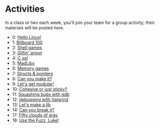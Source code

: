 # Activities

In a class or two each week, you'll join your team for a group activity; their materials will be posted here.

 * 0: [Hello Linux!](activity0)
 * 1: [Billboard 100](activity1)
 * 2: [Shell games](activity2)
 * 3: [Gittin' aroun](activity3)
 * 4: [C ya!](activity4)
 * 5: [MadLibs](activity5)
 * 6: [Memory games](activity6)
 * 7: [Structs & pointers](activity7) 
 * 8: [Can you make it?](activity8)
 * 9: [Let's get modular!](activity9)
 * 10: [Cohesive or just sticky?](activity10)
 * 11: [Squashing bugs with gdb](activity11)
 * 12: [debugging with Valgrind](activity12)
 * 13: [Let's make a lib](activity13)
 * 14: [Can you break it?](activity14)
 * 17: [Fifty clouds of gray](activity17)
 * 18: [Use the Fuzz, Luke!](activity18)

